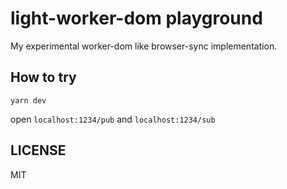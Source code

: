 # light-worker-dom playground

My experimental worker-dom like browser-sync implementation.

## How to try

```
yarn dev
```

open `localhost:1234/pub` and `localhost:1234/sub`

## LICENSE

MIT
